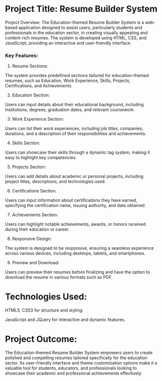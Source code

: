 # Project Title:  Resume Builder System

Project Overview:
The Education-themed Resume Builder System is a web-based application designed to assist users, particularly students and professionals in the education sector, in creating visually appealing and content-rich resumes. The system is developed using HTML, CSS, and JavaScript, providing an interactive and user-friendly interface.

### Key Features:

1. Resume Sections:

The system provides predefined sections tailored for education-themed resumes, such as Education, Work Experience, Skills, Projects, Certifications, and Achievements.

2. Education Section:

Users can input details about their educational background, including institutions, degrees, graduation dates, and relevant coursework.

3. Work Experience Section:

Users can list their work experiences, including job titles, companies, durations, and a description of their responsibilities and achievements.

4. Skills Section:

Users can showcase their skills through a dynamic tag system, making it easy to highlight key competencies.

5. Projects Section:

Users can add details about academic or personal projects, including project titles, descriptions, and technologies used.

6. Certifications Section:

Users can input information about certifications they have earned, specifying the certification name, issuing authority, and date obtained.

7. Achievements Section:

Users can highlight notable achievements, awards, or honors received during their education or career.

8. Responsive Design:

The system is designed to be responsive, ensuring a seamless experience across various devices, including desktops, tablets, and smartphones.

9. Preview and Download:

Users can preview their resumes before finalizing and have the option to download the resume in various formats such as PDF.

# Technologies Used:

HTML5, CSS3 for structure and styling.

JavaScript and JQuery for interactive and dynamic features.



# Project Outcome:

The Education-themed Resume Builder System empowers users to create polished and compelling resumes tailored specifically for the education sector. Its user-friendly interface and theme customization options make it a valuable tool for students, educators, and professionals looking to showcase their academic and professional achievements effectively.

